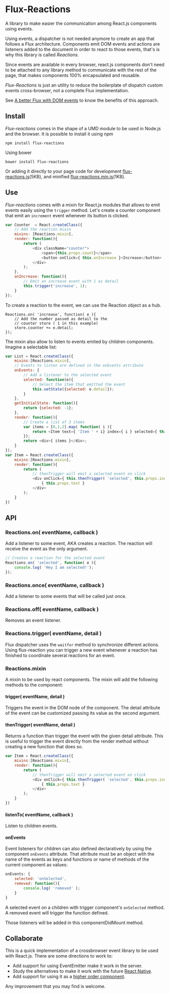 # Flux-Reactions
A library to make easier the communication among React.js components using events.

Using events, a dispatcher is not needed anymore to create an app that follows a Flux architecture. Components emit DOM events and actions are listeners added to the document in order to react to those events, that's is why this library is called *Reactions*.

Since events are available in every browser, react.js components don't need to be attached to any library method to communicate with the rest of the page, that makes components 100% encapsulated and reusable.

*Flux-Reactions* is just an utility to reduce the boilerplate of dispatch custom events cross-browser, not a complete Flux implementation.

See [A better Flux with DOM events](http://arqex.com/1028/better-flux-dom-events) to know the benefits of this approach.

## Install
*Flux-reactions* comes in the shape of a UMD module to be used in Node.js and the browser. It is possible to install it using npm
```
npm install flux-reactions
```
Using bower
```
bower install flux-reactions
```
Or adding it directly to your page code for development [flux-reactions.js](https://raw.githubusercontent.com/arqex/flux-reactions/master/flux-reactions.js)(5KB), and minified [flux-reactions.min.js](https://raw.githubusercontent.com/arqex/flux-reactions/master/flux-reactions.min.js)(1KB).

## Use
*Flux-reactions* comes with a mixin for React.js modules that allows to emit events easily using the `trigger` method. Let's create a counter component that emit an `increment` event whenever its button is clicked.
```js
var Counter  = React.createClass({
    // Add the reaction mixin
    mixins: [Reactions.mixin],
    render: function(){
        return (
            <div className="counter">
                <span>{this.props.count}</span>
                <button onClick={ this.onIncrease }>Increase</button>
            </div>
        );
    },
    onIncrease: function(){
        // Emit an increase event with 1 as detail
        this.trigger('increase', 1);
    }
});
```
To create a reaction to the event, we can use the Reaction object as a hub.
```
Reactions.on( 'increase', function( e ){
    // Add the number passed as detail to the 
    // counter store ( 1 in this example)
    store.counter += e.detail;
});
```

The mixin also allow to listen to events emited by children components. Imagine a selectable list:
```js
var List = React.createClass({
    mixins:[Reactions.mixin],
    // Events to listen are defined in the onEvents attribute
    onEvents: {
        // Add a listener to the selected event
        selected: function(e){
            // Select the item that emitted the event
            this.setState({selected: e.detail});
        }
    },
    getInitialState: function(){
        return {selected: -1};
    },
    render: function(){
        // Create a list of 3 items
        var items = [0,1,2].map( function( i ){
            return <Item text={ 'Item ' + i} index={ i } selected={ this.state.selected == i} />;
        });
        return <div>{ items }</div>;
    }
});
var Item = React.createClass({
    mixins:[Reactions.mixin],
    render: function(){
        return (
            // thenTrigger will emit a selected event on click
            <div onClick={ this.thenTrigger( 'selected', this.props.index ) }>
                { this.props.text }
            </div>
        );
    }
})
```

## API
### Reactions.on( eventName, callback )
Add a listener to some event, AKA creates a reaction. The reaction will receive the event as the only argument.
```js
// Creates a reaction for the selected event
Reactions.on( 'selected', function( e ){
    console.log( 'Hey I am selected!');
});
```
### Reactions.once( eventName, callback )
Add a listener to some events that will be called just once.

### Reactions.off( eventName, callback )
Removes an event listener.

### Reactions.trigger( eventName, detail )
Flux dispatcher uses the `waitfor` method to synchronize different actions. Using flux-reaction you can trigger a new event whenever a reaction has finished to coordinate several reactions for an event.

### Reactions.mixin
A mixin to be used by react components. The mixin will add the following methods to the component:

#### trigger( eventName, detail )
Triggers the event in the DOM node of the component. The detail attribute of the event can be customized passing its value as the second argument.

#### thenTrigger( eventName, detail )
Returns a function than trigger the event with the given detail attribute. This is useful to trigger the event directly from the render method without creating a new function that does so.
```js
var Item = React.createClass({
    mixins:[Reactions.mixin],
    render: function(){
        return (
            // thenTrigger will emit a selected event on click
            <div onClick={ this.thenTrigger( 'selected', this.props.index ) }>
                { this.props.text }
            </div>
        );
    }
})
```

#### listenTo( eventName, callback )
Listen to children events.

#### onEvents
Event listeners for children can also defined declaratively by using the
component  `onEvents` attribute. That attribute must be an object with
the name of the events as keys and functions or name of methods of the
current component as values:
```js
onEvents: {
    selected: 'onSelected',
    removed: function(){
        console.log( 'removed' );
    }
}
```

A selected event on a children with trigger component's `onSelected` method.
A removed event will trigger the function defined.

Those listeners will be added in this componentDidMount method.

## Collaborate
This is a quick implementation of a crossbrowser event library to be used with React.js. There are some directions to work to:
* Add support for using EventEmitter make it work in the server.
* Study the alternatives to make it work with the future [React Native](https://code.facebook.com/videos/786462671439502/react-js-conf-2015-keynote-introducing-react-native-/).
* Add support for using it as a [higher order component](https://gist.github.com/sebmarkbage/ef0bf1f338a7182b6775).

Any improvement that you may find is welcome.
